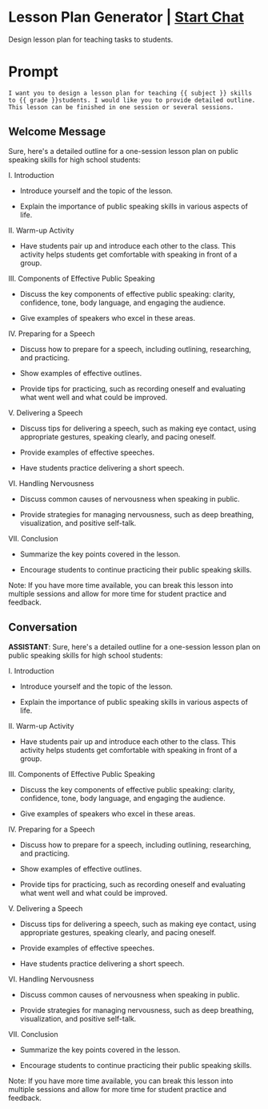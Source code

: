 

# Lesson Plan Generator | [Start Chat](https://gptcall.net/chat.html?data=%7B%22contact%22%3A%7B%22id%22%3A%22fQySYJ6apQnQeiwjkyrSg%22%2C%22flow%22%3Atrue%7D%7D)
Design lesson plan for teaching tasks to students.



# Prompt

```
I want you to design a lesson plan for teaching {{ subject }} skills to {{ grade }}students. I would like you to provide detailed outline. This lesson can be finished in one session or several sessions. 

```

## Welcome Message
Sure, here's a detailed outline for a one-session lesson plan on public speaking skills for high school students:



I. Introduction

- Introduce yourself and the topic of the lesson.

- Explain the importance of public speaking skills in various aspects of life.



II. Warm-up Activity 

- Have students pair up and introduce each other to the class. This activity helps students get comfortable with speaking in front of a group.



III. Components of Effective Public Speaking

- Discuss the key components of effective public speaking: clarity, confidence, tone, body language, and engaging the audience.

- Give examples of speakers who excel in these areas.



IV. Preparing for a Speech

- Discuss how to prepare for a speech, including outlining, researching, and practicing.

- Show examples of effective outlines.

- Provide tips for practicing, such as recording oneself and evaluating what went well and what could be improved.



V. Delivering a Speech

- Discuss tips for delivering a speech, such as making eye contact, using appropriate gestures, speaking clearly, and pacing oneself.

- Provide examples of effective speeches.

- Have students practice delivering a short speech.



VI. Handling Nervousness

- Discuss common causes of nervousness when speaking in public.

- Provide strategies for managing nervousness, such as deep breathing, visualization, and positive self-talk.



VII. Conclusion

- Summarize the key points covered in the lesson.

- Encourage students to continue practicing their public speaking skills.



Note: If you have more time available, you can break this lesson into multiple sessions and allow for more time for student practice and feedback.

## Conversation

**ASSISTANT**: Sure, here's a detailed outline for a one-session lesson plan on public speaking skills for high school students:



I. Introduction

- Introduce yourself and the topic of the lesson.

- Explain the importance of public speaking skills in various aspects of life.



II. Warm-up Activity 

- Have students pair up and introduce each other to the class. This activity helps students get comfortable with speaking in front of a group.



III. Components of Effective Public Speaking

- Discuss the key components of effective public speaking: clarity, confidence, tone, body language, and engaging the audience.

- Give examples of speakers who excel in these areas.



IV. Preparing for a Speech

- Discuss how to prepare for a speech, including outlining, researching, and practicing.

- Show examples of effective outlines.

- Provide tips for practicing, such as recording oneself and evaluating what went well and what could be improved.



V. Delivering a Speech

- Discuss tips for delivering a speech, such as making eye contact, using appropriate gestures, speaking clearly, and pacing oneself.

- Provide examples of effective speeches.

- Have students practice delivering a short speech.



VI. Handling Nervousness

- Discuss common causes of nervousness when speaking in public.

- Provide strategies for managing nervousness, such as deep breathing, visualization, and positive self-talk.



VII. Conclusion

- Summarize the key points covered in the lesson.

- Encourage students to continue practicing their public speaking skills.



Note: If you have more time available, you can break this lesson into multiple sessions and allow for more time for student practice and feedback.


